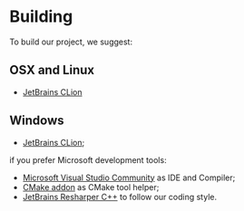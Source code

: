 # Building

To build our project, we suggest:
## OSX and Linux
- [JetBrains CLion](https://www.jetbrains.com/clion/) 

## Windows
- [JetBrains CLion](https://www.jetbrains.com/clion/); 

if you prefer Microsoft development tools:

- [Microsoft Visual Studio Community](https://www.visualstudio.com/downloads/) as IDE and Compiler;
- [CMake addon](https://marketplace.visualstudio.com/items?itemName=vector-of-bool.cmake-tools) as CMake tool helper;
- [JetBrains Resharper C++](https://www.jetbrains.com/resharper-cpp/) to follow our coding style.
